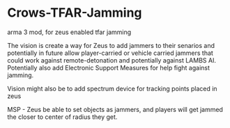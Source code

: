 # Crows-TFAR-Jamming
arma 3 mod, for zeus enabled tfar jamming


The vision is create a way for Zeus to add jammers to their senarios and potentially in future allow player-carried or vehicle carried jammers that could work against remote-detonation and potentially against LAMBS AI. Potentially also add Electronic Support Measures for help fight against jamming. 

Vision might also be to add spectrum device for tracking points placed in zeus

MSP - Zeus be able to set objects as jammers, and players will get jammed the closer to center of radius they get. 

